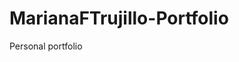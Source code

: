 # MarianaFTrujillo-Portfolio
Personal portfolio

<!--<div class="item branding col-sm-6 col-md-4 col-lg-4 mb-4">
            <a href="Quibi2.html" class="item-wrap fancybox">
              <div class="work-info">
                <h3>MASUN 32</h3>
                <span>Projects</span>
              </div>
